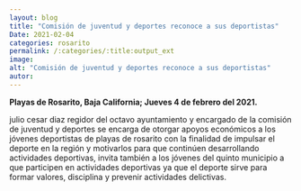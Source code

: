 ```yaml
---
layout: blog
title: "Comisión de juventud y deportes reconoce a sus deportistas"
Date: 2021-02-04
categories: rosarito
permalink: /:categories/:title:output_ext
image: 
alt: "Comisión de juventud y deportes reconoce a sus deportistas"
autor:
---
```


**Playas de Rosarito, Baja California; Jueves 4 de febrero del 2021.** 

julio cesar diaz regidor del octavo ayuntamiento y encargado de la comisión de juventud y deportes se encarga de otorgar apoyos económicos a los jóvenes deportistas de playas de rosarito con la finalidad de impulsar el deporte en la región y motivarlos para que continúen desarrollando actividades deportivas, invita también a los jóvenes del quinto municipio a que participen en actividades deportivas ya que el deporte sirve para formar valores, disciplina y prevenir actividades delictivas. 
